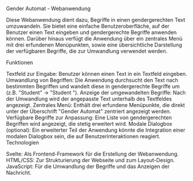 Gender Automat - Webanwendung

Diese Webanwendung dient dazu, Begriffe in einen gendergerechten Text umzuwandeln. Sie bietet eine einfache Benutzeroberfläche, auf der Benutzer einen Text eingeben und gendergerechte Begriffe anwenden können. Darüber hinaus verfügt die Anwendung über ein zentrales Menü mit drei erfundenen Menüpunkten, sowie eine übersichtliche Darstellung der verfügbaren Begriffe, die zur Umwandlung verwendet werden.

Funktionen

Textfeld zur Eingabe: Benutzer können einen Text in ein Textfeld eingeben.
Umwandlung von Begriffen: Die Anwendung durchsucht den Text nach bestimmten Begriffen und wandelt diese in gendergerechte Begriffe um (z.B. "Student" → "Student
").
Anzeige der umgewandelten Begriffe: Nach der Umwandlung wird der angepasste Text unterhalb des Textfeldes angezeigt.
Zentrales Menü: Enthält drei erfundene Menüpunkte, die direkt unter der Überschrift "Gender Automat" zentriert angezeigt werden.
Verfügbare Begriffe zur Anpassung: Eine Liste von gendergerechten Begriffen wird angezeigt, die stetig erweitert wird.
Modale Dialogbox (optional): Ein erweiterter Teil der Anwendung könnte die Integration einer modalen Dialogbox sein, die auf Benutzerinteraktionen reagiert.
Technologien

Svelte: Als Frontend-Framework für die Erstellung der Webanwendung.
HTML/CSS: Zur Strukturierung der Webseite und zum Layout-Design.
JavaScript: Für die Umwandlung der Begriffe und das Anzeigen der Nachricht.